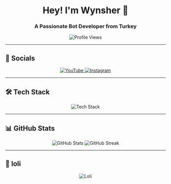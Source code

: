 <h1 align="center">Hey! I'm Wynsher 🚀</h1>
<h3 align="center">A Passionate Bot Developer from Turkey</h3>

<p align="center">
  <img src="https://komarev.com/ghpvc/?username=wynsher&label=🔥%20Profile%20Views&color=ff69b4&style=flat-square" alt="Profile Views" />
</p>

---

## 🔗 Socials  
<p align="center">
  <a href="https://www.youtube.com/c/wynsherdev" target="_blank">
    <img src="https://img.shields.io/badge/YouTube-FF0000?style=for-the-badge&logo=youtube&logoColor=white" alt="YouTube">
  </a>
  <a href="https://instagram.com/wynsherdev" target="_blank">
    <img src="https://img.shields.io/badge/Instagram-E4405F?style=for-the-badge&logo=instagram&logoColor=white" alt="Instagram">
  </a>
</p>

---

## 🛠️ Tech Stack  
<p align="center">
  <img src="https://skillicons.dev/icons?i=js,html,css,python,nodejs,vscode,git,github,powershell,roblox" alt="Tech Stack" />
</p>

---

## 📊 GitHub Stats  
<p align="center">
  <img src="https://github-readme-stats.vercel.app/api?username=wynsher&show_icons=true&theme=tokyonight&hide_border=true" alt="GitHub Stats" />
  <img src="https://github-readme-streak-stats.herokuapp.com/?user=wynsher&theme=tokyonight&hide_border=true" alt="GitHub Streak" />
</p>

---

## 🌟 loli  
<p align="center">
  <img src="https://count.getloli.com/get/@wynsher?theme=moebooru&size=150" alt="Loli" />
</p>
